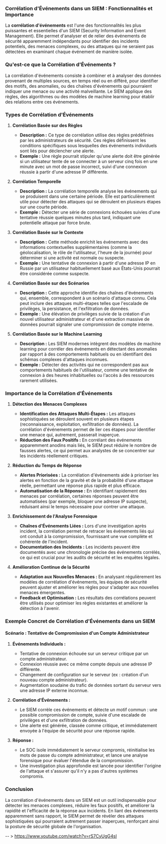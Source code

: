 ### **Corrélation d'Événements dans un SIEM : Fonctionnalités et Importance**

La **corrélation d'événements** est l'une des fonctionnalités les plus puissantes et essentielles d'un SIEM (Security Information and Event Management). Elle permet d'analyser et de relier des événements de sécurité apparemment indépendants pour identifier des incidents potentiels, des menaces complexes, ou des attaques qui ne seraient pas détectées en examinant chaque événement de manière isolée.

### **Qu'est-ce que la Corrélation d'Événements ?**

La corrélation d'événements consiste à combiner et à analyser des données provenant de multiples sources, en temps réel ou en différé, pour identifier des motifs, des anomalies, ou des chaînes d'événements qui pourraient indiquer une menace ou une activité malveillante. Le SIEM applique des règles, des algorithmes ou des modèles de machine learning pour établir des relations entre ces événements.

### **Types de Corrélation d'Événements**

1. **Corrélation Basée sur des Règles**
   - **Description :** Ce type de corrélation utilise des règles prédéfinies par les administrateurs de sécurité. Ces règles définissent les conditions spécifiques sous lesquelles des événements individuels sont liés pour déclencher une alerte.
   - **Exemple :** Une règle pourrait stipuler qu'une alerte doit être générée si un utilisateur tente de se connecter à un serveur cinq fois en une minute avec un mot de passe incorrect, suivi d'une connexion réussie à partir d'une adresse IP différente.
   
2. **Corrélation Temporelle**
   - **Description :** La corrélation temporelle analyse les événements qui se produisent dans une certaine période. Elle est particulièrement utile pour détecter des attaques qui se déroulent en plusieurs étapes sur une courte période.
   - **Exemple :** Détecter une série de connexions échouées suivies d'une tentative réussie quelques minutes plus tard, indiquant une potentielle attaque par force brute.

3. **Corrélation Basée sur le Contexte**
   - **Description :** Cette méthode enrichit les événements avec des informations contextuelles supplémentaires (comme la géolocalisation, le rôle de l'utilisateur, l'heure de la journée) pour déterminer si une activité est normale ou suspecte.
   - **Exemple :** Une tentative de connexion à partir d'une adresse IP en Russie par un utilisateur habituellement basé aux États-Unis pourrait être considérée comme suspecte.

4. **Corrélation Basée sur des Scénarios**
   - **Description :** Cette approche identifie des chaînes d'événements qui, ensemble, correspondent à un scénario d'attaque connu. Cela peut inclure des attaques multi-étapes telles que l'escalade de privilèges, la persistance, et l'exfiltration de données.
   - **Exemple :** Une élévation de privilèges suivie de la création d'un nouvel utilisateur administrateur et d'une extraction massive de données pourrait signaler une compromission de compte interne.

5. **Corrélation Basée sur le Machine Learning**
   - **Description :** Les SIEM modernes intègrent des modèles de machine learning pour corréler des événements en détectant des anomalies par rapport à des comportements habituels ou en identifiant des schémas complexes d'attaques inconnues.
   - **Exemple :** Détecter des activités qui ne correspondent pas aux comportements habituels de l'utilisateur, comme une tentative de connexion à des heures inhabituelles ou l'accès à des ressources rarement utilisées.

### **Importance de la Corrélation d'Événements**

1. **Détection des Menaces Complexes**
   - **Identification des Attaques Multi-Étapes :** Les attaques sophistiquées se déroulent souvent en plusieurs étapes (reconnaissance, exploitation, exfiltration de données). La corrélation d'événements permet de lier ces étapes pour identifier une menace qui, autrement, passerait inaperçue.
   - **Réduction des Faux Positifs :** En corrélant des événements apparemment anodins mais liés, le SIEM peut réduire le nombre de fausses alertes, ce qui permet aux analystes de se concentrer sur les incidents réellement critiques.

2. **Réduction du Temps de Réponse**
   - **Alertes Priorisées :** La corrélation d'événements aide à prioriser les alertes en fonction de la gravité et de la probabilité d'une attaque réelle, permettant une réponse plus rapide et plus efficace.
   - **Automatisation de la Réponse :** En identifiant rapidement des menaces par corrélation, certaines réponses peuvent être automatisées (par exemple, bloquer une adresse IP suspecte), réduisant ainsi le temps nécessaire pour contrer une attaque.

3. **Enrichissement de l'Analyse Forensique**
   - **Chaînes d'Événements Liées :** Lors d'une investigation après incident, la corrélation permet de retracer les événements liés qui ont conduit à la compromission, fournissant une vue complète et cohérente de l'incident.
   - **Documentation des Incidents :** Les incidents peuvent être documentés avec une chronologie précise des événements corrélés, ce qui est crucial pour les audits de sécurité et les enquêtes légales.

4. **Amélioration Continue de la Sécurité**
   - **Adaptation aux Nouvelles Menaces :** En analysant régulièrement les modèles de corrélation d'événements, les équipes de sécurité peuvent ajuster et améliorer les règles pour s'adapter aux nouvelles menaces émergentes.
   - **Feedback et Optimisation :** Les résultats des corrélations peuvent être utilisés pour optimiser les règles existantes et améliorer la détection à l'avenir.

### **Exemple Concret de Corrélation d'Événements dans un SIEM**

#### **Scénario : Tentative de Compromission d'un Compte Administrateur**

1. **Événements Individuels :**
   - Tentative de connexion échouée sur un serveur critique par un compte administrateur.
   - Connexion réussie avec ce même compte depuis une adresse IP différente.
   - Changement de configuration sur le serveur (ex : création d'un nouveau compte administrateur).
   - Augmentation soudaine du trafic de données sortant du serveur vers une adresse IP externe inconnue.

2. **Corrélation d'Événements :**
   - Le SIEM corrèle ces événements et détecte un motif commun : une possible compromission de compte, suivie d'une escalade de privilèges et d'une exfiltration de données.
   - Une alerte est générée, classée comme critique, et immédiatement envoyée à l'équipe de sécurité pour une réponse rapide.

3. **Réponse :**
   - Le SOC isole immédiatement le serveur compromis, réinitialise les mots de passe du compte administrateur, et lance une analyse forensique pour évaluer l'étendue de la compromission.
   - Une investigation plus approfondie est lancée pour identifier l'origine de l'attaque et s'assurer qu'il n'y a pas d'autres systèmes compromis.

### **Conclusion**

La corrélation d'événements dans un SIEM est un outil indispensable pour détecter les menaces complexes, réduire les faux positifs, et améliorer la rapidité et l'efficacité de la réponse aux incidents. En liant des événements apparemment sans rapport, le SIEM permet de révéler des attaques sophistiquées qui pourraient autrement passer inaperçues, renforçant ainsi la posture de sécurité globale de l'organisation.


-- > https://www.youtube.com/watch?v=rS7CyUgG4sI
